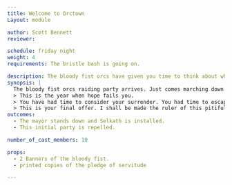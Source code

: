```yaml
---
title: Welcome to Orctown
Layout: module

author: Scott Bennett 
reviewer: 

schedule: friday night
weight: 4
requirements: The bristle bash is going on.

description: The bloody fist orcs have given you time to think about what you have done and now they are going to smash your face in. 
synopsis: | 
  The bloody fist orcs raiding party arrives. Just comes marching down the road. There's a big road that leads down into the tavern where right over a big hill. There's a huge flood light out in the yard and they will just see 10 orcs walking out of the darkness. They are chanting BLOOD BLOOD BLOOD. They give Lil Bristle the Mayor his orders. Stand Down as mayor and give the position to Selkath or die. 
  > This is the year when hope fails you.
  > You have had time to consider your surrender. You had time to escape from our wrath. 
  > This is your final offer. I shall be made the ruler of this pitiful place or we will wipe it off the map. 
outcomes: 
  - The mayor stands down and Selkath is installed.
  - This initial party is repelled. 

number_of_cast_members: 10

props:
  - 2 Banners of the bloody fist.
  - printed copies of the pledge of servitude

---
```


